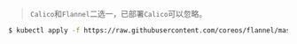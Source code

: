 > `Calico`和`Flannel`二选一，已部署`Calico`可以忽略。

```bash
$ kubectl apply -f https://raw.githubusercontent.com/coreos/flannel/master/Documentation/kube-flannel.yml
```